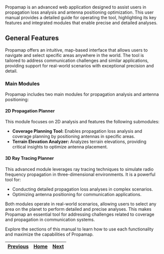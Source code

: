 
Propamap is an advanced web application designed to assist users in propagation loss analysis and antenna positioning optimization. This user manual provides a detailed guide for operating the tool, highlighting its key features and integrated modules that enable precise and detailed analyses.

## General Features

Propamap offers an intuitive, map-based interface that allows users to navigate and select specific areas anywhere in the world. The tool is tailored to address communication challenges and similar applications, providing support for real-world scenarios with exceptional precision and detail.

### Main Modules

Propamap includes two main modules for propagation analysis and antenna positioning:

#### **2D Propagation Planner**

This module focuses on 2D analysis and features the following submodules:

- **Coverage Planning Tool:** Enables propagation loss analysis and coverage planning by positioning antennas in specific areas.
- **Terrain Elevation Analyzer:** Analyzes terrain elevations, providing critical insights to optimize antenna placement.

#### **3D Ray Tracing Planner**

This advanced module leverages ray tracing techniques to simulate radio frequency propagation in three-dimensional environments. It is a powerful tool for:

- Conducting detailed propagation loss analyses in complex scenarios.
- Optimizing antenna positioning for communication applications.

Both modules operate in real-world scenarios, allowing users to select any area on the planet to perform detailed and precise analyses. This makes Propamap an essential tool for addressing challenges related to coverage and propagation in communication systems.

Explore the sections of this manual to learn how to use each functionality and maximize the capabilities of Propamap.


| [Previous](#prev) | [Home](#home)     | [Next](#next) |
|-------------------|:-----------------:|--------------:|

